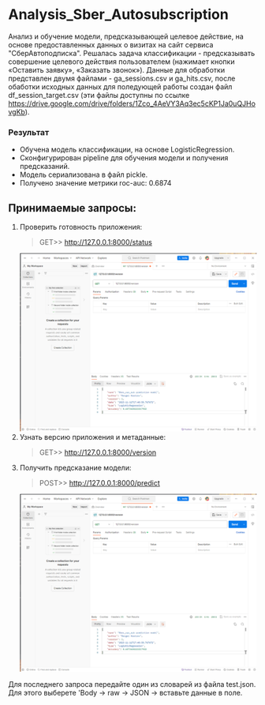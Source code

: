 # Analysis_Sber_Autosubscription
Анализ и обучение модели, предсказывающей целевое действие, на основе предоставленных данных о визитах на сайт сервиса "СберАвтоподписка". Решалась задача классификации - предсказывать совершение целевого действия пользователем (нажимает кнопки «Оставить заявку», «Заказать звонок»). Данные для обработки представлен двумя файлами - ga_sessions.csv и ga_hits.csv, после обаботки исходных данных для поледующей работы создан файл df_session_target.csv (эти файлы доступны по ссылке https://drive.google.com/drive/folders/1Zco_4AeVY3Aq3ec5cKP1Ja0uQJHovgKb).

### Результат
- Обучена модель классификации, на основе LogisticRegression.
- Сконфигурирован pipeline для обучения модели и получения предсказаний.
- Модель сериализована в файл pickle.
- Получено значение метрики roc-auc: 0.6874

## Принимаемые запросы:
1. Проверить готовность приложения:<br><blockquote>GET>> http://127.0.0.1:8000/status</blockquote>
![](./data/Postman1.png)
2. Узнать версию приложения и метаданные:<br><blockquote>GET>> http://127.0.0.1:8000/version</blockquote>
3. Получить предсказание модели:<br><blockquote>POST>> http://127.0.0.1:8000/predict<br></blockquote>
![](./data/Postman1.png)

Для последнего запроса передайте один из словарей из файла test.json. Для этого выберете 'Body -> raw -> JSON -> вставьте данные в поле.
